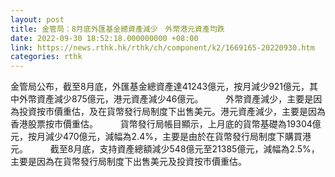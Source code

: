 ```yaml
---
layout: post
title: 金管局：8月底外匯基金總資產減少　外幣港元資產均跌
date: 2022-09-30 18:52:18.000000000 +08:00
link: https://news.rthk.hk/rthk/ch/component/k2/1669165-20220930.htm
categories: rthk
---
```


金管局公布，截至8月底，外匯基金總資產達41243億元，按月減少921億元，其中外幣資產減少875億元，港元資產減少46億元。
　　 
外幣資產減少，主要是因為投資按市價重估，及在貨幣發行局制度下出售美元。港元資產減少，主要是因為香港股票按市價重估。
　　 
貨幣發行局帳目顯示，上月底的貨幣基礎為19304億元，按月減少470億元，減幅為2.4%，主要是由於在貨幣發行局制度下購買港元。
　　 
截至8月底，支持資產總額減少548億元至21385億元，減幅為2.5%，主要是因為在貨幣發行局制度下出售美元及投資按市價重估。
